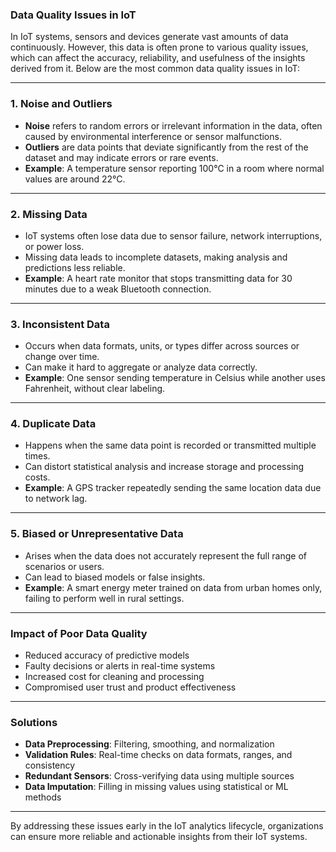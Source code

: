 ### **Data Quality Issues in IoT**

In IoT systems, sensors and devices generate vast amounts of data continuously. However, this data is often prone to various quality issues, which can affect the accuracy, reliability, and usefulness of the insights derived from it. Below are the most common data quality issues in IoT:

---

### **1. Noise and Outliers**

* **Noise** refers to random errors or irrelevant information in the data, often caused by environmental interference or sensor malfunctions.
* **Outliers** are data points that deviate significantly from the rest of the dataset and may indicate errors or rare events.
* **Example**: A temperature sensor reporting 100°C in a room where normal values are around 22°C.

---

### **2. Missing Data**

* IoT systems often lose data due to sensor failure, network interruptions, or power loss.
* Missing data leads to incomplete datasets, making analysis and predictions less reliable.
* **Example**: A heart rate monitor that stops transmitting data for 30 minutes due to a weak Bluetooth connection.

---

### **3. Inconsistent Data**

* Occurs when data formats, units, or types differ across sources or change over time.
* Can make it hard to aggregate or analyze data correctly.
* **Example**: One sensor sending temperature in Celsius while another uses Fahrenheit, without clear labeling.

---

### **4. Duplicate Data**

* Happens when the same data point is recorded or transmitted multiple times.
* Can distort statistical analysis and increase storage and processing costs.
* **Example**: A GPS tracker repeatedly sending the same location data due to network lag.

---

### **5. Biased or Unrepresentative Data**

* Arises when the data does not accurately represent the full range of scenarios or users.
* Can lead to biased models or false insights.
* **Example**: A smart energy meter trained on data from urban homes only, failing to perform well in rural settings.

---

### **Impact of Poor Data Quality**

* Reduced accuracy of predictive models
* Faulty decisions or alerts in real-time systems
* Increased cost for cleaning and processing
* Compromised user trust and product effectiveness

---

### **Solutions**

* **Data Preprocessing**: Filtering, smoothing, and normalization
* **Validation Rules**: Real-time checks on data formats, ranges, and consistency
* **Redundant Sensors**: Cross-verifying data using multiple sources
* **Data Imputation**: Filling in missing values using statistical or ML methods

---

By addressing these issues early in the IoT analytics lifecycle, organizations can ensure more reliable and actionable insights from their IoT systems.
